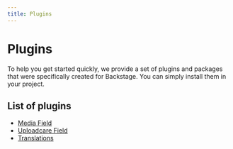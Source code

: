 ```yaml
---
title: Plugins
---
```


# Plugins

To help you get started quickly, we provide a set of plugins and packages that were specifically created for Backstage. You can simply install them in your project.

## List of plugins

-   [Media Field](https://github.com/backstagephp/media-field)
-   [Uploadcare Field](https://github.com/backstagephp/uploadcare-field)
-   [Translations](/09-plugins/plugins/translations/01-introduction.html)
